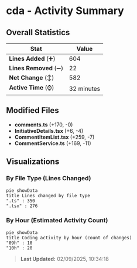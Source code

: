 # cda - Activity Summary 

## Overall Statistics

| Stat                   | Value                                                             |
| ---------------------- | ----------------------------------------------------------------- |
| **Lines Added** (➕)   | 604                                          |
| **Lines Removed** (➖) | 22                                        |
| **Net Change** (↕)    | 582                |
| **Active Time** (⌚)   | 32 minutes |


## Modified Files
- **comments.ts** (+170, -0)
- **InitiativeDetails.tsx** (+6, -4)
- **CommentItemList.tsx** (+259, -7)
- **CommentService.ts** (+169, -11)

## Visualizations

### By File Type (Lines Changed)

```mermaid
pie showData
title Lines changed by file type
".ts" : 350
".tsx" : 276
```

### By Hour (Estimated Activity Count)

```mermaid
pie showData
title Coding activity by hour (count of changes)
"09h" : 10
"10h" : 20
```


> **Last Updated:** 02/09/2025, 10:34:18